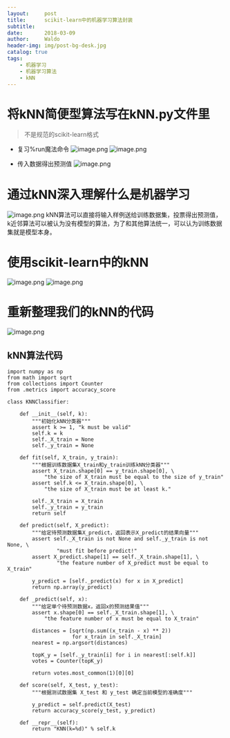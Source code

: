 ```yaml
---
layout:     post
title:      scikit-learn中的机器学习算法封装
subtitle:   
date:       2018-03-09
author:     Waldo
header-img: img/post-bg-desk.jpg
catalog: true
tags:
    - 机器学习
    - 机器学习算法
    - kNN
---
```


# 将kNN简便型算法写在kNN.py文件里
> 不是规范的scikit-learn格式

* 复习%run魔法命令
![image.png](https://upload-images.jianshu.io/upload_images/7216746-331e315282507fb4.png?imageMogr2/auto-orient/strip%7CimageView2/2/w/1240)
![image.png](https://upload-images.jianshu.io/upload_images/7216746-b6c2ffb8b294f8d4.png?imageMogr2/auto-orient/strip%7CimageView2/2/w/1240)

* 传入数据得出预测值
![image.png](https://upload-images.jianshu.io/upload_images/7216746-a31e152ee135c1f7.png?imageMogr2/auto-orient/strip%7CimageView2/2/w/1240)

# 通过kNN深入理解什么是机器学习
![image.png](https://upload-images.jianshu.io/upload_images/7216746-74629914a74cda96.png?imageMogr2/auto-orient/strip%7CimageView2/2/w/1240)
kNN算法可以直接将输入样例送给训练数据集，投票得出预测值，k近邻算法可以被认为没有模型的算法，为了和其他算法统一，可以认为训练数据集就是模型本身。

# 使用scikit-learn中的kNN
![image.png](https://upload-images.jianshu.io/upload_images/7216746-2739c39f93932042.png?imageMogr2/auto-orient/strip%7CimageView2/2/w/1240)
![image.png](https://upload-images.jianshu.io/upload_images/7216746-daf1e84e975d7f2b.png?imageMogr2/auto-orient/strip%7CimageView2/2/w/1240)


# 重新整理我们的kNN的代码
![image.png](https://upload-images.jianshu.io/upload_images/7216746-4717615eeca6adf1.png?imageMogr2/auto-orient/strip%7CimageView2/2/w/1240)

## **kNN算法代码**
```
import numpy as np
from math import sqrt
from collections import Counter
from .metrics import accuracy_score

class KNNClassifier:

    def __init__(self, k):
        """初始化kNN分类器"""
        assert k >= 1, "k must be valid"
        self.k = k
        self._X_train = None
        self._y_train = None

    def fit(self, X_train, y_train):
        """根据训练数据集X_train和y_train训练kNN分类器"""
        assert X_train.shape[0] == y_train.shape[0], \
            "the size of X_train must be equal to the size of y_train"
        assert self.k <= X_train.shape[0], \
            "the size of X_train must be at least k."

        self._X_train = X_train
        self._y_train = y_train
        return self

    def predict(self, X_predict):
        """给定待预测数据集X_predict，返回表示X_predict的结果向量"""
        assert self._X_train is not None and self._y_train is not None, \
                "must fit before predict!"
        assert X_predict.shape[1] == self._X_train.shape[1], \
                "the feature number of X_predict must be equal to X_train"

        y_predict = [self._predict(x) for x in X_predict]
        return np.array(y_predict)

    def _predict(self, x):
        """给定单个待预测数据x，返回x的预测结果值"""
        assert x.shape[0] == self._X_train.shape[1], \
            "the feature number of x must be equal to X_train"

        distances = [sqrt(np.sum((x_train - x) ** 2))
                     for x_train in self._X_train]
        nearest = np.argsort(distances)

        topK_y = [self._y_train[i] for i in nearest[:self.k]]
        votes = Counter(topK_y)

        return votes.most_common(1)[0][0]

    def score(self, X_test, y_test):
        """根据测试数据集 X_test 和 y_test 确定当前模型的准确度"""

        y_predict = self.predict(X_test)
        return accuracy_score(y_test, y_predict)

    def __repr__(self):
        return "KNN(k=%d)" % self.k



```
